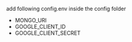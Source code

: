 add following config.env inside the config folder
- MONGO_URI
- GOOGLE_CLIENT_ID
- GOOGLE_CLIENT_SECRET